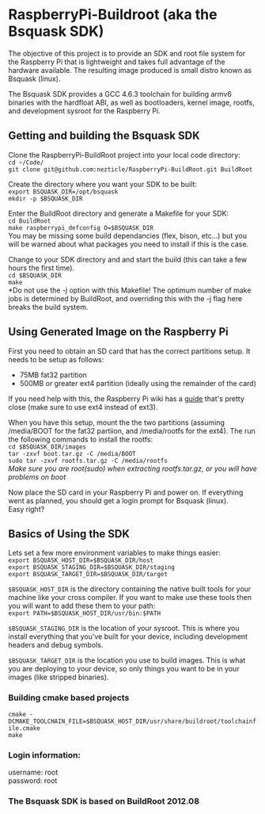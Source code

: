 # RaspberryPi-Buildroot (aka the Bsquask SDK) #

The objective of this project is to provide an SDK and root file system for the Raspberry Pi that is lightweight and takes full advantage of the hardware available.  The resulting image produced is small distro known as Bsquask (linux).

The Bsquask SDK provides a GCC 4.6.3 toolchain for building armv6 binaries with the hardfloat ABI, as well as bootloaders, kernel image, rootfs, and development sysroot for the Raspberry Pi.

## Getting and building the Bsquask SDK ##

Clone the RaspberryPi-BuildRoot project into your local code directory:  
`cd ~/Code/`  
`git clone git@github.com:nezticle/RaspberryPi-BuildRoot.git BuildRoot`

Create the directory where you want your SDK to be built:  
`export BSQUASK_DIR=/opt/bsquask`  
`mkdir -p $BSQUASK_DIR`  

Enter the BuildRoot directory and generate a Makefile for your SDK:  
`cd BuildRoot`  
`make raspberrypi_defconfig O=$BSQUASK_DIR`  
You may be missing some build dependancies (flex, bison, etc...) but you will be warned about what packages you need to install if this is the case.

Change to your SDK directory and and start the build (this can take a few hours the first time).  
`cd $BSQUASK_DIR`  
`make`  
*Do not use the -j option with this Makefile!  The optimum number of make jobs is determined by BuildRoot, and overriding this with the -j flag here breaks the build system.

## Using Generated Image on the Raspberry Pi ##

First you need to obtain an SD card that has the correct partitions setup.  It needs to be setup as follows:  
- 75MB fat32 partition
- 500MB or greater ext4 partition (ideally using the remainder of the card)

If you need help with this, the Raspberry Pi wiki has a [guide](http://elinux.org/RPi_Advanced_Setup#Advanced_SD_card_setup) that's pretty close (make sure to use ext4 instead of ext3).

When you have this setup, mount the the two partitions (assuming /media/BOOT for the fat32 partiion, and /media/rootfs for the ext4).  The run the following commands to install the rootfs:  
`cd $BSQUASK_DIR/images`  
`tar -zxvf boot.tar.gz -C /media/BOOT`  
`sudo tar -zxvf rootfs.tar.gz -C /media/rootfs`  
*Make sure you are root(sudo) when extracting rootfs.tar.gz, or you will have problems on boot*

Now place the SD card in your Raspberry Pi and power on.  If everything went as planned, you should get a login prompt for Bsquask (linux).  
Easy right?

## Basics of Using the SDK ##
Lets set a few more environment variables to make things easier:  
`export BSQUASK_HOST_DIR=$BSQUASK_DIR/host`  
`export BSQUASK_STAGING_DIR=$BSQUASK_DIR/staging`  
`export BSQUASK_TARGET_DIR=$BSQUASK_DIR/target`  

`$BSQUASK_HOST_DIR` is the directory containing the native built tools for your machine like your cross compiler.  If you want to make use these tools then you will want to add these them to your path:  
`export PATH=$BSQUASK_HOST_DIR/usr/bin:$PATH`  

`$BSQUASK_STAGING_DIR` is the location of your sysroot.  This is where you install everything that you've built for your device, including development headers and debug symbols.

`$BSQUASK_TARGET_DIR` is the location you use to build images.  This is what you are deploying to your device, so only things you want to be in your images (like stripped binaries).

### Building cmake based projects   
`cmake -DCMAKE_TOOLCHAIN_FILE=$BSQUASK_HOST_DIR/usr/share/buildroot/toolchainfile.cmake`   
`make`   

### Login information:  
username: root   
password: root   

### The Bsquask SDK is based on BuildRoot 2012.08 ###
